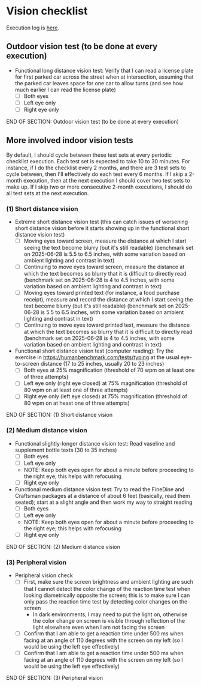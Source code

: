 # Vision checklist

Execution log is [here](../logs/vision-checklist-log.md).

## Outdoor vision test (to be done at every execution)

- Functional long distance vision test: Verify that I can read a license plate for first parked car across the street when at intersection, assuming that the parked car leaves space for one car to allow turns (and see how much earlier I can read the license plate)
  - [ ] Both eyes
  - [ ] Left eye only
  - [ ] Right eye only

END OF SECTION: Outdoor vision test (to be done at every execution)

## More involved indoor vision tests

By default, I should cycle between these test sets at every periodic
checklist execution. Each test set is expected to take 10 to 30
minutes. For instance, if I do the checklist every 2 months, and there
are 3 test sets to cycle between, then I'll effectively do each test
every 6 months. If I skip a 2-month execution, then at the next
execution I should cover two test sets to make up. If I skip two or
more consecutive 2-month executions, I should do all test sets at the
next execution.

### (1) Short distance vision

- Extreme short distance vision test (this can catch issues of worsening short distance vision before it starts showing up in the functional short distance vision test)
  - [ ] Moving eyes toward screen, measure the distance at which I start seeing the text become blurry (but it's still readable) (benchmark set on 2025-06-28 is 5.5 to 6.5 inches, with some variation based on ambient lighting and contrast in text)
  - [ ] Continuing to move eyes toward screen, measure the distance at which the text becomes so blurry that it is difficult to directly read (benchmark set on 2025-06-28 is 4 to 4.5 inches, with some variation based on ambient lighting and contrast in text)
  - [ ] Moving eyes toward printed text (for instance, a food purchase receipt), measure and record the distance at which I start seeing the text become blurry (but it's still readable) (benchmark set on 2025-06-28 is 5.5 to 6.5 inches, with some variation based on ambient lighting and contrast in text)
  - [ ] Continuing to move eyes toward printed text, measure the distance at which the text becomes so blurry that it is difficult to directly read (benchmark set on 2025-06-28 is 4 to 4.5 inches, with some variation based on ambient lighting and contrast in text)
- Functional short distance vision test (computer reading): Try the exercise in https://humanbenchmark.com/tests/typing at the usual eye-to-screen distance (17 to 25 inches, usually 20 to 23 inches)
  - [ ] Both eyes at 25% magnification (threshold of 70 wpm on at least one of three attempts)
  - [ ] Left eye only (right eye closed) at 75% magnification (threshold of 80 wpm on at least one of three attempts)
  - [ ] Right eye only (left eye closed) at 75% magnification (threshold of 80 wpm on at heast one of three attempts)

END OF SECTION: (1) Short distance vision

### (2) Medium distance vision

- Functional slightly-longer distance vision test: Read vaseline and supplement bottle texts (30 to 35 inches)
  - [ ] Both eyes
  - [ ] Left eye only
  - NOTE: Keep both eyes open for about a minute before proceeding to the right eye; this helps with refocusing
  - [ ] Right eye only
- Functional medium distance vision test: Try to read the FineDine and Craftsman packages at a distance of about 6 feet (basically, read them seated); start at a slight angle and then work my way to straight reading
  - [ ] Both eyes
  - [ ] Left eye only
  - NOTE: Keep both eyes open for about a minute before proceeding to the right eye; this helps with refocusing
  - [ ] Right eye only

END OF SECTION: (2) Medium distance vision

### (3) Peripheral vision

- Peripheral vision check
  - [ ] First, make sure the screen brightness and ambient lighting are such that I cannot detect the color change of the reaction time test when looking diametrically opposite the screen; this is to make sure I can only pass the reaction time test by detecting color changes on the screen
    - In dark environments, I may need to put the light on, otherwise the color change on screen is visible through reflection of the light elsewhere even when I am not facing the screen
  - [ ] Confirm that I am able to get a reaction time under 500 ms when facing at an angle of 110 degrees with the screen on my left (so I would be using the left eye effectively)
  - [ ] Confirm that I am able to get a reaction time under 500 ms when facing at an angle of 110 degrees with the screen on my left (so I would be using the left eye effectively)

END OF SECTION: (3) Peripheral vision
